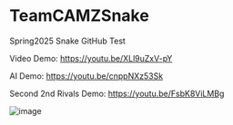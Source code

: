 # TeamCAMZSnake
Spring2025 Snake GitHub Test

Video Demo:
https://youtu.be/XLl9uZxV-pY


AI Demo: 
https://youtu.be/cnppNXz53Sk

Second 2nd Rivals Demo:
https://youtu.be/FsbK8ViLMBg


![image](https://github.com/user-attachments/assets/58e000b9-b409-4ec3-b8d3-ec998e2ac08f)

